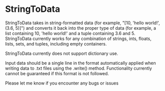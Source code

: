 # StringToData
StringToData takes in string-formatted data (for example, "[10, 'hello world!', (3.6, 5)]") and converts it back into the proper
type of data (for example, a list containing 10, 'hello world!' and a tuple containing 3.6 and 5. StringToData currently works
for any combination of strings, ints, floats, lists, sets, and tuples, including empty containers.

StringToData currently does not support dictionary use.

Input data should be a single line in the format automatically applied when writing data to .txt files using the .write() method.
Functionality currently cannot be guaranteed if this format is not followed.

Please let me know if you encounter any bugs or issues
